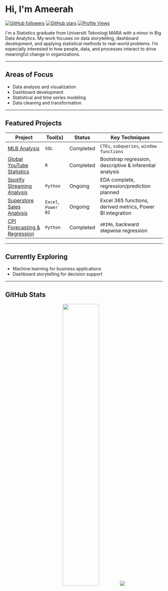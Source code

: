# Hi, I'm Ameerah

[![GitHub followers](https://img.shields.io/github/followers/ameerahrazali?style=social)](https://github.com/ameerahrazali)
[![GitHub stars](https://img.shields.io/github/stars/ameerahrazali?style=social)](https://github.com/ameerahrazali?tab=repositories)
[![Profile Views](https://komarev.com/ghpvc/?username=ameerahrazali&color=blue)](https://github.com/ameerahrazali)

I'm a Statistics graduate from Universiti Teknologi MARA with a minor in Big Data Analytics. My work focuses on data storytelling, dashboard development, and applying statistical methods to real-world problems. I’m especially interested in how people, data, and processes interact to drive meaningful change in organizations.

---

## Areas of Focus

- Data analysis and visualization  
- Dashboard development  
- Statistical and time series modeling  
- Data cleaning and transformation  

---

## Featured Projects

| Project | Tool(s) | Status | Key Techniques |
|--------|---------|--------|----------------|
| [MLB Analysis](https://github.com/ameerahrazali/mlb-analysis) | `SQL` | Completed | `CTEs`, `subqueries`, `window functions` |
| [Global YouTube Statistics](https://github.com/ameerahrazali/global-youtube-statistics) | `R` | Completed | Bootstrap regression, descriptive & inferential analysis |
| [Spotify Streaming Analysis](https://github.com/ameerahrazali/spotify-streams) | `Python` | Ongoing | EDA complete, regression/prediction planned |
| [Superstore Sales Analysis](https://github.com/ameerahrazali/superstore-analysis) | `Excel`, `Power BI` | Ongoing | Excel 365 functions, derived metrics, Power BI integration |
| [CPI Forecasting & Regression](https://github.com/ameerahrazali/malaysia-cpi-fnab-forecast) | `Python` | Completed | `ARIMA`, backward stepwise regression |

---

## Currently Exploring

- Machine learning for business applications  
- Dashboard storytelling for decision support  

---

## GitHub Stats

<p align="center">
  <img src="https://github-readme-stats.vercel.app/api?username=ameerahrazali&show_icons=true&theme=github_dark" width="48%" />
  <img src="https://github-readme-stats.vercel.app/api/top-langs/?username=ameerahrazali&layout=compact&theme=github_dark&cache_seconds=3600" />
</p>

